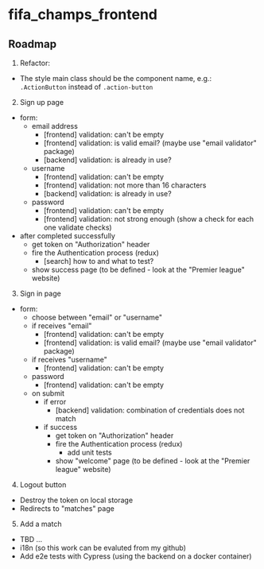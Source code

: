 # fifa_champs_frontend

## Roadmap

1. Refactor:
  <!-- * Turn `index.js` files into barrels that exports the actual component (the component should be named as `ActionButton` not `action-button`) -->
  <!-- * The respective style files should replace `index.styles.css` to `ActionButton.styles.css` -->
  * The style main class should be the component name, e.g.: `.ActionButton` instead of `.action-button`
2. Sign up page
  * form:
    * email address
      * [frontend] validation: can't be empty
      * [frontend] validation: is valid email? (maybe use "email validator" package)
      * [backend] validation: is already in use?
    * username
      * [frontend] validation: can't be empty
      * [frontend] validation: not more than 16 characters
      * [backend] validation: is already in use?
    * password
      * [frontend] validation: can't be empty
      * [frontend] validation: not strong enough (show a check for each one validate checks)
  * after completed successfully
    * get token on "Authorization" header
    * fire the Authentication process (redux)
      * [search] how to and what to test?
    * show success page (to be defined - look at the "Premier league" website)
3. Sign in page
  * form:
    * choose between "email" or "username"
    * if receives "email"
      * [frontend] validation: can't be empty
      * [frontend] validation: is valid email? (maybe use "email validator" package)
    * if receives "username"
      * [frontend] validation: can't be empty
    * password
      * [frontend] validation: can't be empty
    * on submit
      * if error
        * [backend] validation: combination of credentials does not match
      * if success
        * get token on "Authorization" header
        * fire the Authentication process (redux)
          * add unit tests
        * show "welcome" page (to be defined - look at the "Premier league" website)
4. Logout button
  * Destroy the token on local storage
  * Redirects to "matches" page
5. Add a match
  * TBD
...
* i18n (so this work can be evaluted from my github)
* Add e2e tests with Cypress (using the backend on a docker container)